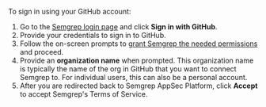 <!-- Credit to Katie's SCP TOFU overhaul work -->
To sign in using your GitHub account:

1. Go to the [Semgrep login page](https://semgrep.dev/login/) and click **Sign in with GitHub**.
1. Provide your credentials to sign in to GitHub.
1. Follow the on-screen prompts to [grant Semgrep the needed permissions](/semgrep-appsec-platform/getting-started/#requested-permissions-for-github-and-gitlab) and proceed.
1. Provide an **organization name** when prompted. This organization name is typically the name of the org in GitHub that you want to connect Semgrep to. For individual users, this can also be a personal account.
1. After you are redirected back to Semgrep AppSec Platform, click **Accept** to accept Semgrep's Terms of Service.
